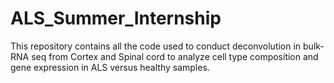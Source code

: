 # ALS_Summer_Internship
This repository contains all the code used to conduct deconvolution in bulk-RNA seq from Cortex and Spinal cord to analyze cell type composition and gene expression in ALS versus healthy samples.
